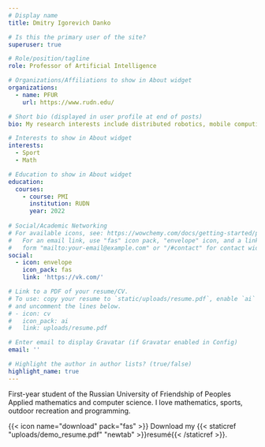 ```yaml
---
# Display name
title: Dmitry Igorevich Danko

# Is this the primary user of the site?
superuser: true

# Role/position/tagline
role: Professor of Artificial Intelligence

# Organizations/Affiliations to show in About widget
organizations:
  - name: PFUR
    url: https://www.rudn.edu/

# Short bio (displayed in user profile at end of posts)
bio: My research interests include distributed robotics, mobile computing and programmable matter.

# Interests to show in About widget
interests:
  - Sport
  - Math

# Education to show in About widget
education:
  courses:
    - course: PMI
      institution: RUDN
      year: 2022
      
# Social/Academic Networking
# For available icons, see: https://wowchemy.com/docs/getting-started/page-builder/#icons
#   For an email link, use "fas" icon pack, "envelope" icon, and a link in the
#   form "mailto:your-email@example.com" or "/#contact" for contact widget.
social:
  - icon: envelope
    icon_pack: fas
    link: 'https://vk.com/'

# Link to a PDF of your resume/CV.
# To use: copy your resume to `static/uploads/resume.pdf`, enable `ai` icons in `params.toml`,
# and uncomment the lines below.
# - icon: cv
#   icon_pack: ai
#   link: uploads/resume.pdf

# Enter email to display Gravatar (if Gravatar enabled in Config)
email: ''

# Highlight the author in author lists? (true/false)
highlight_name: true
---
```


First-year student of the Russian University of Friendship of Peoples Applied mathematics and computer science. I love mathematics, sports, outdoor recreation and programming.

{{< icon name="download" pack="fas" >}} Download my {{< staticref "uploads/demo_resume.pdf" "newtab" >}}resumé{{< /staticref >}}.
